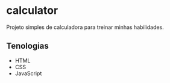 # calculator
Projeto simples de calculadora para treinar minhas habilidades.

## Tenologias
- HTML
- CSS
- JavaScript
